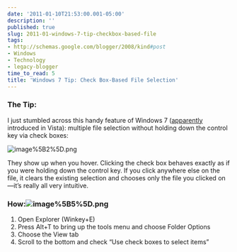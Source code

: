 ```yaml
---
date: '2011-01-10T21:53:00.001-05:00'
description: ''
published: true
slug: 2011-01-windows-7-tip-checkbox-based-file
tags:
- http://schemas.google.com/blogger/2008/kind#post
- Windows
- Technology
- legacy-blogger
time_to_read: 5
title: 'Windows 7 Tip: Check Box-Based File Selection'
---
```


<h3>The Tip:</h3>

I just stumbled across this handy feature of Windows 7 (<a href="http://mintywhite.com/vista/vcustomization/select-multiple-files-with-checkboxes-in-vista-explorer/" target="_blank">apparently</a> introduced in Vista): multiple file selection without holding down the control key via check boxes:

![image%5B2%5D.png](image%5B2%5D.png)

They show up when you hover. Clicking the check box behaves exactly as if you were holding down the control key. If you click anywhere else on the file, it clears the existing selection and chooses only the file you clicked on—it’s really all very intuitive.  <h3>How:![image%5B5%5D.png](image%5B5%5D.png)</h3>  <ol>   <li>Open Explorer (Winkey+E)</li>    <li>Press Alt+T to bring up the tools menu and choose Folder Options</li>    <li>Choose the View tab</li>    <li>Scroll to the bottom and check “Use check boxes to select items”</li> </ol>